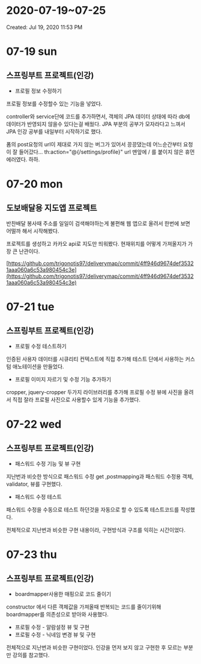 # 2020-07-19~07-25

Created: Jul 19, 2020 11:53 PM

# 07-19 sun

## 스프링부트 프로젝트(인강)

- 프로필 정보 수정하기

프로필 정보를 수정할수 있는 기능을 넣었다. 

controller와 service단에 코드를 추가하면서, 객체의 JPA 데이터 상태에 따라 db에 데이터가 반영되지 않을수 있다는걸 배웠다. JPA 부분의 공부가 모자라다고 느껴서 JPA 인강 공부를 내일부터 시작하기로 했다.

폼의 post요청의 url이 제대로 가지 않는 버그가 있어서 끙끙댔는데 어느순간부터 요청이 잘 들어갔다... th:action="@{/settings/profile}" url 맨앞에 / 를 붙이지 않은 휴먼 에러였다. 하하. 

# 07-20 mon

## 도보배달용 지도앱 프로젝트

반찬배달 봉사때 주소를 일일이 검색해야하는게 불편해 웹 앱으로 올려서 한번에 보면 어떨까 해서 시작해봤다.

프로젝트를 생성하고 카카오 api로 지도만 띄워봤다. 현재위치를 어떻게 가져올지가 가장 큰 난관이다.

[https://github.com/trigonotis97/deliverymap/commit/4ff946d9674def35321aaa060a6c53a980454c3e](https://github.com/trigonotis97/deliverymap/commit/4ff946d9674def35321aaa060a6c53a980454c3e)

# 07-21 tue

## 스프링부트 프로젝트(인강)

- 프로필 수정 테스트하기

인증된 사용자 데이터를 시큐리티 컨텍스트에 직접 추가해 테스트 단에서 사용하는 커스텀 애노테이션을 만들었다.

- 프로필 이미지 자르기 및 수정 기능 추가하기

cropper, jquery-cropper 두가지 라이브러리를 추가해 프로필 수정 뷰에 사진을 올려서 직접 잘라 프로필 사진으로 사용할수 있게 기능을 추가했다.

# 07-22 wed

## 스프링부트 프로젝트(인강)

- 패스워드 수정 기능 및 뷰 구현

지난번과 비슷한 방식으로 패스워드 수정 get ,postmapping과 패스워드 수정용 객체, validator, 뷰를 구현했다.

- 패스워드 수정 테스트

패스워드 수정을 수동으로 테스트 하던것을 자동으로 할 수 있도록 테스트코드를 작성했다.

전체적으로 지난번과 비슷한 구현 내용이라, 구현방식과 구조를 익히는 시간이었다.

# 07-23 thu

## 스프링부트 프로젝트(인강)

- boardmapper사용한 매핑으로 코드 줄이기

constructor 에서 다른 객체값을 가져올때 반복되는 코드를 줄이기위해 boardmapper를 의존성으로 받아와 사용했다.

- 프로필 수정 - 알람설정 뷰 및 구현
- 프로필 수정 - 닉네임 변경 뷰 및 구현

전체적으로 지난번과 비슷한 구현이었다. 인강을 먼저 보지 않고 구현한 후 모르는 부분만 강의를 참고했다.